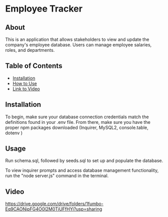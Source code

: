 
# Employee Tracker
            
## About

This is an application that allows stakeholders to view and update the company's employee database. Users can manage employee salaries, roles, and departments. 

## Table of Contents
* [Installation](#installation)
* [How to Use](#usage)
* [Link to Video](#video)
            
## Installation

To begin, make sure your database connection credentials match the definitions found in your .env file. From there, make sure you have the proper npm packages downloaded (Inquirer, MySQL2, console.table, dotenv )
            
## Usage
Run schema.sql, followed by seeds.sql to set up and populate the database.

To view inquirer prompts and access database management functionality, run the "node server.js" command in the terminal.
            
## Video
https://drive.google.com/drive/folders/1fumbo-Eq9CAONipFG4O0l2M0TiUFfHYi?usp=sharing

